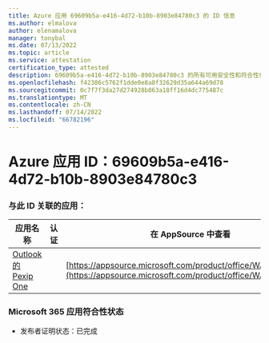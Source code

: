 ```yaml
---
title: Azure 应用 69609b5a-e416-4d72-b10b-8903e84780c3 的 ID 信息
ms.author: elmalova
author: elenamalova
manager: tonybal
ms.date: 07/13/2022
ms.topic: article
ms.service: attestation
certification_type: attested
description: 69609b5a-e416-4d72-b10b-8903e84780c3 的所有可用安全性和符合性信息信息。
ms.openlocfilehash: f42386c5762f1dde0e8a8f32629d35a644a69d78
ms.sourcegitcommit: 0c7f7f3da27d274928b863a18ff16d4dc775487c
ms.translationtype: MT
ms.contentlocale: zh-CN
ms.lasthandoff: 07/14/2022
ms.locfileid: "66782196"
---
```

# <a name="azure-app-id-69609b5a-e416-4d72-b10b-8903e84780c3"></a>Azure 应用 ID：69609b5a-e416-4d72-b10b-8903e84780c3


### <a name="apps-associated-with-this-id"></a>与此 ID 关联的应用：
| **应用名称** | **认证** | **在 AppSource 中查看** |
|--------------|---------------|-----------------------|
| [Outlook 的 Pexip One](../forward/WA200003137.md) |  | [https://appsource.microsoft.com/product/office/WA200003137](https://appsource.microsoft.com/product/office/WA200003137) |

### <a name="microsoft-365-app-compliance-status"></a>Microsoft 365 应用符合性状态
- 发布者证明状态：已完成
